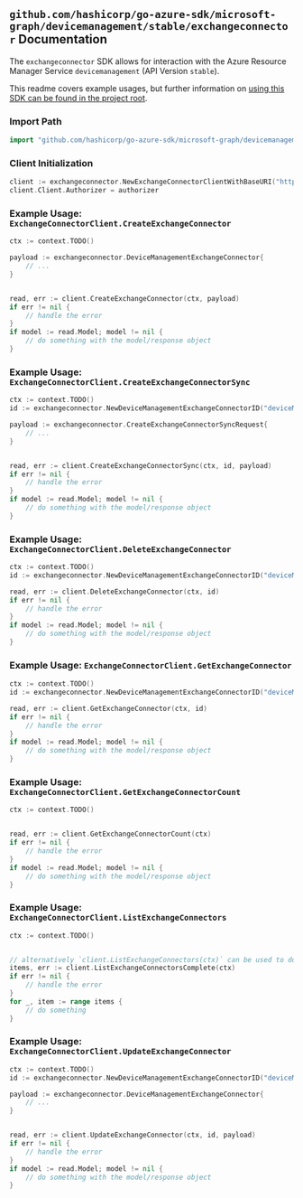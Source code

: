 
## `github.com/hashicorp/go-azure-sdk/microsoft-graph/devicemanagement/stable/exchangeconnector` Documentation

The `exchangeconnector` SDK allows for interaction with the Azure Resource Manager Service `devicemanagement` (API Version `stable`).

This readme covers example usages, but further information on [using this SDK can be found in the project root](https://github.com/hashicorp/go-azure-sdk/tree/main/docs).

### Import Path

```go
import "github.com/hashicorp/go-azure-sdk/microsoft-graph/devicemanagement/stable/exchangeconnector"
```


### Client Initialization

```go
client := exchangeconnector.NewExchangeConnectorClientWithBaseURI("https://management.azure.com")
client.Client.Authorizer = authorizer
```


### Example Usage: `ExchangeConnectorClient.CreateExchangeConnector`

```go
ctx := context.TODO()

payload := exchangeconnector.DeviceManagementExchangeConnector{
	// ...
}


read, err := client.CreateExchangeConnector(ctx, payload)
if err != nil {
	// handle the error
}
if model := read.Model; model != nil {
	// do something with the model/response object
}
```


### Example Usage: `ExchangeConnectorClient.CreateExchangeConnectorSync`

```go
ctx := context.TODO()
id := exchangeconnector.NewDeviceManagementExchangeConnectorID("deviceManagementExchangeConnectorIdValue")

payload := exchangeconnector.CreateExchangeConnectorSyncRequest{
	// ...
}


read, err := client.CreateExchangeConnectorSync(ctx, id, payload)
if err != nil {
	// handle the error
}
if model := read.Model; model != nil {
	// do something with the model/response object
}
```


### Example Usage: `ExchangeConnectorClient.DeleteExchangeConnector`

```go
ctx := context.TODO()
id := exchangeconnector.NewDeviceManagementExchangeConnectorID("deviceManagementExchangeConnectorIdValue")

read, err := client.DeleteExchangeConnector(ctx, id)
if err != nil {
	// handle the error
}
if model := read.Model; model != nil {
	// do something with the model/response object
}
```


### Example Usage: `ExchangeConnectorClient.GetExchangeConnector`

```go
ctx := context.TODO()
id := exchangeconnector.NewDeviceManagementExchangeConnectorID("deviceManagementExchangeConnectorIdValue")

read, err := client.GetExchangeConnector(ctx, id)
if err != nil {
	// handle the error
}
if model := read.Model; model != nil {
	// do something with the model/response object
}
```


### Example Usage: `ExchangeConnectorClient.GetExchangeConnectorCount`

```go
ctx := context.TODO()


read, err := client.GetExchangeConnectorCount(ctx)
if err != nil {
	// handle the error
}
if model := read.Model; model != nil {
	// do something with the model/response object
}
```


### Example Usage: `ExchangeConnectorClient.ListExchangeConnectors`

```go
ctx := context.TODO()


// alternatively `client.ListExchangeConnectors(ctx)` can be used to do batched pagination
items, err := client.ListExchangeConnectorsComplete(ctx)
if err != nil {
	// handle the error
}
for _, item := range items {
	// do something
}
```


### Example Usage: `ExchangeConnectorClient.UpdateExchangeConnector`

```go
ctx := context.TODO()
id := exchangeconnector.NewDeviceManagementExchangeConnectorID("deviceManagementExchangeConnectorIdValue")

payload := exchangeconnector.DeviceManagementExchangeConnector{
	// ...
}


read, err := client.UpdateExchangeConnector(ctx, id, payload)
if err != nil {
	// handle the error
}
if model := read.Model; model != nil {
	// do something with the model/response object
}
```
